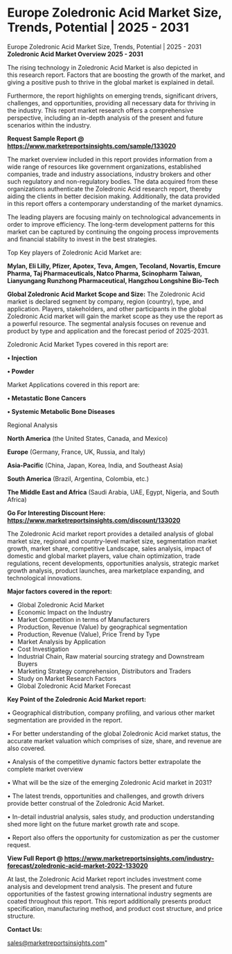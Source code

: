 # Europe Zoledronic Acid Market Size, Trends, Potential | 2025 - 2031
Europe Zoledronic Acid Market Size, Trends, Potential | 2025 - 2031
<Strong> Zoledronic Acid Market Overview 2025 - 2031</strong>

The rising technology in Zoledronic Acid Market is also depicted in this research report. Factors that are boosting the growth of the market, and giving a positive push to thrive in the global market is explained in detail.

Furthermore, the report highlights on emerging trends, significant drivers, challenges, and opportunities, providing all necessary data for thriving in the industry. This report market research offers a comprehensive perspective, including an in-depth analysis of the present and future scenarios within the industry.

<strong>Request Sample Report @ <a href=https://www.marketreportsinsights.com/sample/133020>https://www.marketreportsinsights.com/sample/133020</a></strong>

The market overview included in this report provides information from a wide range of resources like government organizations, established companies, trade and industry associations, industry brokers and other such regulatory and non-regulatory bodies. The data acquired from these organizations authenticate the Zoledronic Acid research report, thereby aiding the clients in better decision making. Additionally, the data provided in this report offers a contemporary understanding of the market dynamics.

The leading players are focusing mainly on technological advancements in order to improve efficiency. The long-term development patterns for this market can be captured by continuing the ongoing process improvements and financial stability to invest in the best strategies.

Top Key players of Zoledronic Acid Market are:

<strong>Mylan, Eli Lilly, Pfizer, Apotex, Teva, Amgen, Tecoland, Novartis, Emcure Pharma, Taj Pharmaceuticals, Natco Pharma, Scinopharm Taiwan, Lianyungang Runzhong Pharmaceutical, Hangzhou Longshine Bio-Tech</strong>

<strong><b>Global Zoledronic Acid Market Scope and Size:</b></strong>
The Zoledronic Acid market is declared segment by company, region (country), type, and application. Players, stakeholders, and other participants in the global Zoledronic Acid market will gain the market scope as they use the report as a powerful resource. The segmental analysis focuses on revenue and product by type and application and the forecast period of 2025-2031.

Zoledronic Acid Market Types covered in this report are:

<strong>• Injection

• Powder</strong>

Market Applications covered in this report are:

<strong>• Metastatic Bone Cancers

• Systemic Metabolic Bone Diseases</strong> 

Regional Analysis

<strong>North America</strong> (the United States, Canada, and Mexico)

<strong>Europe</strong> (Germany, France, UK, Russia, and Italy)

<strong>Asia-Pacific</strong> (China, Japan, Korea, India, and Southeast Asia)

<strong>South America</strong> (Brazil, Argentina, Colombia, etc.)

<strong>The Middle East and Africa</strong> (Saudi Arabia, UAE, Egypt, Nigeria, and South Africa)

<strong>Go For Interesting Discount Here: <a href=https://www.marketreportsinsights.com/discount/133020>https://www.marketreportsinsights.com/discount/133020</a></strong>

The Zoledronic Acid market report provides a detailed analysis of global market size, regional and country-level market size, segmentation market growth, market share, competitive Landscape, sales analysis, impact of domestic and global market players, value chain optimization, trade regulations, recent developments, opportunities analysis, strategic market growth analysis, product launches, area marketplace expanding, and technological innovations.

<strong><b>Major factors covered in the report:</b></strong>
<ul>
  <li>Global Zoledronic Acid Market </li>
  <li>Economic Impact on the Industry</li>
  <li>Market Competition in terms of Manufacturers</li>
  <li>Production, Revenue (Value) by geographical segmentation</li>
  <li>Production, Revenue (Value), Price Trend by Type</li>
  <li>Market Analysis by Application</li>
  <li>Cost Investigation</li>
  <li>Industrial Chain, Raw material sourcing strategy and Downstream Buyers</li>
  <li>Marketing Strategy comprehension, Distributors and Traders</li>
  <li>Study on Market Research Factors</li>
  <li>Global Zoledronic Acid Market Forecast</li>
</ul>

<strong><b>Key Point of the Zoledronic Acid Market report:</b></strong>

• Geographical distribution, company profiling, and various other market segmentation are provided in the report.

• For better understanding of the global Zoledronic Acid market status, the accurate market valuation which comprises of size, share, and revenue are also covered.

• Analysis of the competitive dynamic factors better extrapolate the complete market overview

• What will be the size of the emerging Zoledronic Acid market in 2031?

• The latest trends, opportunities and challenges, and growth drivers provide better construal of the Zoledronic Acid Market.

• In-detail industrial analysis, sales study, and production understanding shed more light on the future market growth rate and scope.

• Report also offers the opportunity for customization as per the customer request.

<strong><b>View Full Report @ <a href=https://www.marketreportsinsights.com/industry-forecast/zoledronic-acid-market-2022-133020>https://www.marketreportsinsights.com/industry-forecast/zoledronic-acid-market-2022-133020</a></b></strong>


At last, the Zoledronic Acid Market report includes investment come analysis and development trend analysis. The present and future opportunities of the fastest growing international industry segments are coated throughout this report. This report additionally presents product specification, manufacturing method, and product cost structure, and price structure.

<strong>Contact Us:</strong>

sales@marketreportsinsights.com"
